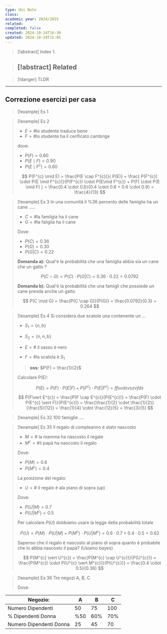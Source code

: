 ```yaml
---
type: Uni Note
class: 
academic year: 2024/2025
related: 
completed: false
created: 2024-10-14T16:30
updated: 2024-10-19T15:05
---
```

>[!abstract] Index
>1. 

>[!abstract] Related
>- 

>[!danger] TLDR

---

## Correzione esercizi per casa

>[!example] Es 1

>[!example] Es 2
>- $E =\# \text{lo studente traduce bene}$
>- $F = \# \text{lo studente ha il cerificato cambrige}$
>
>dove: 
>- $P(F) = 0.60$  
>- $P(E \mid F) = 0.90$
>- $P(E\mid F^{c}) = 0.60$
>
>$$
>P(F^{c} \mid E) = \frac{P(E \cap  F^{c})}{ P(E)} = \frac{ P(F^{c}) \cdot P(E \mid F^{c})}{P(F^{c}) \cdot P(E\mid F^{c}) + P(F) \cdot P(E \mid F) } = \frac{0.4 \cdot  0.6}{0.4 \cdot  0.6 +  0.6 \cdot 0.9} = \frac{4}{13}
>$$

>[!example] Es 3
>In una comunità il %36 percento delle famiglie ha un cane .....
>
>- $C = \# \text{la familgia ha il cane}$
>- $G = \# \text{la faliglia ha il cane}$
>  
>  Dove:
>  - $P(C) = 0.36$
>  - $P(G) = 0.30$
>  - $P(G \vert C) = 0.22$
>    
>  **Domanda a):** Qual'è la probabilità che una famiglia abbia sia un cane che un gatto ?
>
>$$
>P(C \cap  G) = P(C)\cdot  P(G \vert C) = 0.36 \cdot  0.22 = 0.0792
>$$
>
>  **Domanda b):** Qual'è la probabilità che una famigli che possiede un cane prenda anche un gatto
>  
>$$
>P(C \mid G) = \frac{P(C \cap G)}{P(G)} = \frac{0.0792}{0.3} = 0.264
>$$

>[!example] Es 4
>Si considera due scatole una contenente un ...
>
>- $S_{1} = \{ n,b \}$
>- $S_{2} = \{ n,n,b \}$
>
>- $E = \# \text{ il sasso è nero}$
>- $F =\# \text{la scatola è }S_{1}$
>
>>**oss:** $P(F) = \frac{1}{2}$
>
>Calcolare P(E):
>
>$$
>P(E) = P(F) \cdot  P(E \vert F) + P(F^{c}) \cdot  P(E \vert F^{c}) = ffsvdsvszvfds
>$$
>
>$$
>P(F\vert E^{c}) = \frac{P)F \cap  E^{c}}{P(E^{c})} = \frac{P(F) \cdot P(E^{c} \vert F)}{P(E^{c})} = \frac{\frac{1}{2} \cdot  \frac{1}{2}}{\frac{5}{12}} = \frac{1}{4} \cdot \frac{12}{5} = \frac{3}{5}
>$$

>[!example] Es 32
>100 famiglie ....

>[!example] Es 35
>Il regalo di compleanno è stato nascosto
>- $M = \# \text{ la mamma ha nascosto il regale}$
>- $M^{c} = \# \text{il papà ha nascosto il regalo}$
>
>Dove:
>- $P(M) = 0.6$
>- $P(M^{c}) = 0.4$
>
>La posizione del regalo:
>- $U = \# \text{ il regalo è ala piano di sopra (up)}$ 
>
>Dove:
>- $P(U \vert M) = 0.7$ 
>- $P(U\vert M^{c}) = 0.5$
>  
>  Per calcolare $P(U)$ dobbiamo usare la legge della probabilità totale
>  
>$$
>P(U) = P(M) \cdot  P(U\vert M) + P(M^{c}) \cdot  P(U \vert M^{c}) = 0.6 \cdot  0.7 + 0.4 \cdot  0.5 = 0.62
>$$
>
>Sapenso che il regalo è nascosto al piano di sopra quanto è probabile che lo abbia nascosto il papà? (Usiamo bayes)
>
>$$
>P(M^{c} \vert U^{c}) = \frac{P(M^{c} \cap  U^{c})}{P(U^{c})} = \frac{P(M^{c}) \cdot  P(U^{c} \vert M^{c})}{P(U^{c})} = \frac{0.4 \cdot  0.5}{0.38}
>$$

>[!example] Es 36
>Tre negozi A, B, C
>
>Dove:
>

| Negozio:                | A   | B   | C   |
| ----------------------- | --- | --- | --- |
| Numero Dipendenti       | 50  | 75  | 100 |
| % Dipendenti Donna      | %50 | 60% | 70% |
| Numero Dipendenti Donna | 25  | 45  | 70  |
